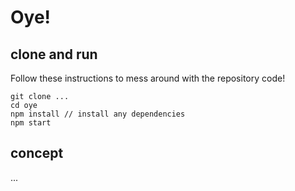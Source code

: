 # Oye!

## clone and run

Follow these instructions to mess around with the repository code!

```
git clone ...
cd oye
npm install // install any dependencies
npm start
```
## concept

...
